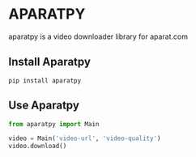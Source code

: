# APARATPY

aparatpy is a video downloader library for aparat.com

## Install Aparatpy

```
pip install aparatpy
```

## Use Aparatpy

```python
from aparatpy import Main

video = Main('video-url', 'video-quality')
video.download()
```
